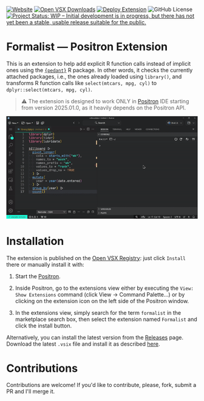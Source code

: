 <!-- badges: start -->
[![Website](https://img.shields.io/website?url=https%3A%2F%2Fformalist.anatolii.nz)](https://formalist.anatolii.nz/) [![Open VSX Downloads](https://img.shields.io/open-vsx/dt/atsyplenkov/formalist?label=Open%20VSX%20downloads&color=c160ef)](https://open-vsx.org/extension/atsyplenkov/formalist) [![Deploy Extension](https://github.com/atsyplenkov/formalist/actions/workflows/publish-extensions.yml/badge.svg)](https://github.com/atsyplenkov/formalist/actions/workflows/publish-extensions.yml) ![GitHub License](https://img.shields.io/github/license/atsyplenkov/formalist?color=blue) [![Project Status: WIP – Initial development is in progress, but there has not yet been a stable, usable release suitable for the public.](https://img.shields.io/badge/repo_status-WIP-yellow)](https://www.repostatus.org/#wip)
<!-- badges: end -->

# Formalist — Positron Extension

This is an extension to help add explicit R function calls instead of implicit ones using the [`{pedant}`](https://github.com/wurli/pedant) R package. In other words, it checks the currently attached packages, i.e., the ones already loaded using `library()`, and transforms R function calls like `select(mtcars, mpg, cyl)` to `dplyr::select(mtcars, mpg, cyl)`.

> ⚠ The extension is designed to work ONLY in
> [Positron](https://github.com/posit-dev/positron) IDE starting from version 2025.01.0, as it heavily depends
> on the Positron API.

![](https://github.com/atsyplenkov/formalist/raw/master/assets/formalist_demo.gif)

# Installation

The extension is published on the [Open VSX Registry](https://open-vsx.org/extension/atsyplenkov/formalist): just click `Install` there or manually install it with:

1) Start the [Positron](https://github.com/posit-dev/positron).

2) Inside Positron, go to the extensions view either by executing the `View: Show Extensions` command (click View -> Command Palette...) or by clicking on the extension icon on the left side of the Positron window.

3) In the extensions view, simply search for the term `formalist` in the marketplace search box, then select the extension named `Formalist` and click the install button.

Alternatively, you can install the latest version from the [Releases](https://github.com/atsyplenkov/formalist/releases/) page. Download the latest `.vsix` file and install it as described [here](https://code.visualstudio.com/docs/editor/extension-marketplace#_install-from-a-vsix).


# Contributions

Contributions are welcome! If you'd like to contribute, please, fork, submit a
PR and I'll merge it.

